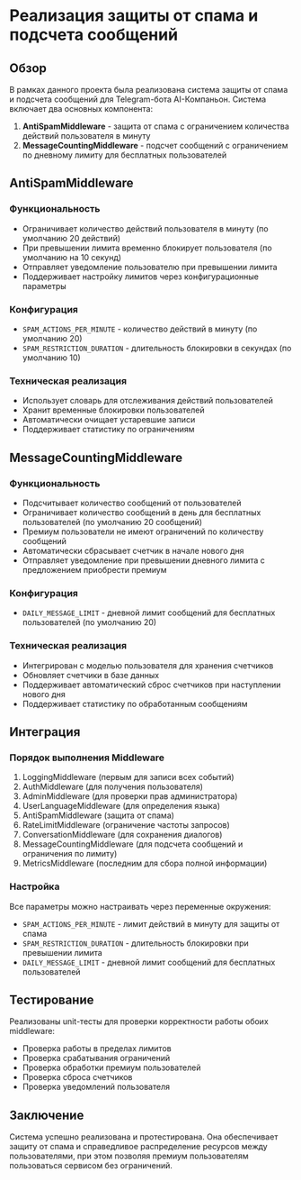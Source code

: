 # Реализация защиты от спама и подсчета сообщений

## Обзор

В рамках данного проекта была реализована система защиты от спама и подсчета сообщений для Telegram-бота AI-Компаньон. Система включает два основных компонента:

1. **AntiSpamMiddleware** - защита от спама с ограничением количества действий пользователя в минуту
2. **MessageCountingMiddleware** - подсчет сообщений с ограничением по дневному лимиту для бесплатных пользователей

## AntiSpamMiddleware

### Функциональность
- Ограничивает количество действий пользователя в минуту (по умолчанию 20 действий)
- При превышении лимита временно блокирует пользователя (по умолчанию на 10 секунд)
- Отправляет уведомление пользователю при превышении лимита
- Поддерживает настройку лимитов через конфигурационные параметры

### Конфигурация
- `SPAM_ACTIONS_PER_MINUTE` - количество действий в минуту (по умолчанию 20)
- `SPAM_RESTRICTION_DURATION` - длительность блокировки в секундах (по умолчанию 10)

### Техническая реализация
- Использует словарь для отслеживания действий пользователей
- Хранит временные блокировки пользователей
- Автоматически очищает устаревшие записи
- Поддерживает статистику по ограничениям

## MessageCountingMiddleware

### Функциональность
- Подсчитывает количество сообщений от пользователей
- Ограничивает количество сообщений в день для бесплатных пользователей (по умолчанию 20 сообщений)
- Премиум пользователи не имеют ограничений по количеству сообщений
- Автоматически сбрасывает счетчик в начале нового дня
- Отправляет уведомление при превышении дневного лимита с предложением приобрести премиум

### Конфигурация
- `DAILY_MESSAGE_LIMIT` - дневной лимит сообщений для бесплатных пользователей (по умолчанию 20)

### Техническая реализация
- Интегрирован с моделью пользователя для хранения счетчиков
- Обновляет счетчики в базе данных
- Поддерживает автоматический сброс счетчиков при наступлении нового дня
- Поддерживает статистику по обработанным сообщениям

## Интеграция

### Порядок выполнения Middleware
1. LoggingMiddleware (первым для записи всех событий)
2. AuthMiddleware (для получения пользователя)
3. AdminMiddleware (для проверки прав администратора)
4. UserLanguageMiddleware (для определения языка)
5. AntiSpamMiddleware (защита от спама)
6. RateLimitMiddleware (ограничение частоты запросов)
7. ConversationMiddleware (для сохранения диалогов)
8. MessageCountingMiddleware (для подсчета сообщений и ограничения по лимиту)
9. MetricsMiddleware (последним для сбора полной информации)

### Настройка
Все параметры можно настраивать через переменные окружения:
- `SPAM_ACTIONS_PER_MINUTE` - лимит действий в минуту для защиты от спама
- `SPAM_RESTRICTION_DURATION` - длительность блокировки при превышении лимита
- `DAILY_MESSAGE_LIMIT` - дневной лимит сообщений для бесплатных пользователей

## Тестирование

Реализованы unit-тесты для проверки корректности работы обоих middleware:
- Проверка работы в пределах лимитов
- Проверка срабатывания ограничений
- Проверка обработки премиум пользователей
- Проверка сброса счетчиков
- Проверка уведомлений пользователя

## Заключение

Система успешно реализована и протестирована. Она обеспечивает защиту от спама и справедливое распределение ресурсов между пользователями, при этом позволяя премиум пользователям пользоваться сервисом без ограничений.